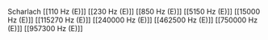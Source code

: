 Scharlach
[[110 Hz (E)]]
[[230 Hz (E)]]
[[850 Hz (E)]]
[[5150 Hz (E)]]
[[15000 Hz (E)]]
[[115270 Hz (E)]]
[[240000 Hz (E)]]
[[462500 Hz (E)]]
[[750000 Hz (E)]]
[[957300 Hz (E)]]